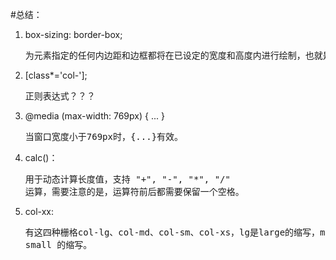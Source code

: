 #总结：
1.  box-sizing: border-box;<br/><pre>为元素指定的任何内边距和边框都将在已设定的宽度和高度内进行绘制，也就是规定了margin以内盒子的大小。
2.  [class*='col-'];<br/><pre>正则表达式？？？
3.  @media (max-width: 769px) { ... }<br/><pre>当窗口宽度小于769px时，{...}有效。
4.  calc()：<br/><pre>用于动态计算长度值，支持 "+", "-", "*", "/" 运算，需要注意的是，运算符前后都需要保留一个空格。
5.  col-xx:<br/><pre>有这四种栅格col-lg、col-md、col-sm、col-xs，lg是large的缩写，md是mid的缩写，sm是small的缩写，xs是extra small
    的缩写。

